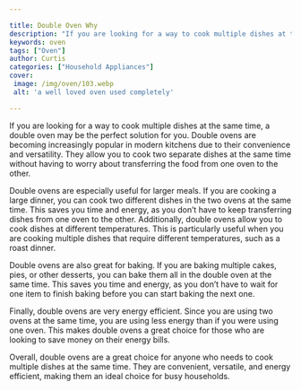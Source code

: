 ```yaml
---

title: Double Oven Why
description: "If you are looking for a way to cook multiple dishes at the same time, a double oven may be the perfect solution for you. Double o...learn more about it now"
keywords: oven
tags: ["Oven"]
author: Curtis
categories: ["Household Appliances"]
cover: 
 image: /img/oven/103.webp
 alt: 'a well loved oven used completely'

---
```


If you are looking for a way to cook multiple dishes at the same time, a double oven may be the perfect solution for you. Double ovens are becoming increasingly popular in modern kitchens due to their convenience and versatility. They allow you to cook two separate dishes at the same time without having to worry about transferring the food from one oven to the other.

Double ovens are especially useful for larger meals. If you are cooking a large dinner, you can cook two different dishes in the two ovens at the same time. This saves you time and energy, as you don’t have to keep transferring dishes from one oven to the other. Additionally, double ovens allow you to cook dishes at different temperatures. This is particularly useful when you are cooking multiple dishes that require different temperatures, such as a roast dinner.

Double ovens are also great for baking. If you are baking multiple cakes, pies, or other desserts, you can bake them all in the double oven at the same time. This saves you time and energy, as you don’t have to wait for one item to finish baking before you can start baking the next one.

Finally, double ovens are very energy efficient. Since you are using two ovens at the same time, you are using less energy than if you were using one oven. This makes double ovens a great choice for those who are looking to save money on their energy bills.

Overall, double ovens are a great choice for anyone who needs to cook multiple dishes at the same time. They are convenient, versatile, and energy efficient, making them an ideal choice for busy households.
